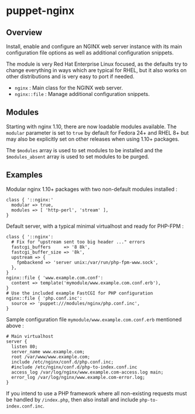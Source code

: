 # puppet-nginx

## Overview

Install, enable and configure an NGINX web server instance with its main
configuration file options as well as additional configuration snippets.

The module is very Red Hat Enterprise Linux focused, as the defaults try to
change everything in ways which are typical for RHEL, but it also works on
other distributions and is very easy to port if needed.

* `nginx` : Main class for the NGINX web server.
* `nginx::file` : Manage additional configuration snippets.

## Modules

Starting with nginx 1.10, there are now loadable modules available. The
`modular` parameter is set to `true` by default for Fedora 24+ and RHEL 8+
but may also be explicitly set on other releases when using 1.10+ packages.

The `$modules` array is used to set modules to be installed and the
`$modules_absent` array is used to set modules to be purged.

## Examples

Modular nginx 1.10+ packages with two non-default modules installed :

```puppet
class { '::nginx:'
  modular => true,
  modules => [ 'http-perl', 'stream' ],
}
```

Default server, with a typical minimal virtualhost and ready for PHP-FPM :

```puppet
class { '::nginx':
  # Fix for "upstream sent too big header ..." errors
  fastcgi_buffers     => '8 8k',
  fastcgi_buffer_size => '8k',
  upstream => {
    fpmbackend => 'server unix:/var/run/php-fpm-www.sock',
  },
}
nginx::file { 'www.example.com.conf':
  content => template('mymodule/www.example.com.conf.erb'),
}
# Use the included example FastCGI for PHP configuration
nginx::file { 'php.conf.inc':
  source => 'puppet:///modules/nginx/php.conf.inc',
}
```

Sample configuration file `mymodule/www.example.com.conf.erb` mentioned above :

```
# Main virtualhost
server {
  listen 80;
  server_name www.example.com;
  root /var/www/www.example.com;
  include /etc/nginx/conf.d/php.conf.inc;
  #include /etc/nginx/conf.d/php-to-index.conf.inc
  access_log /var/log/nginx/www.example.com-access.log main;
  error_log /var/log/nginx/www.example.com-error.log;
}
```

If you intend to use a PHP framework where all non-existing requests must be
handled by `/index.php`, then also install and include `php-to-index.conf.inc`.

